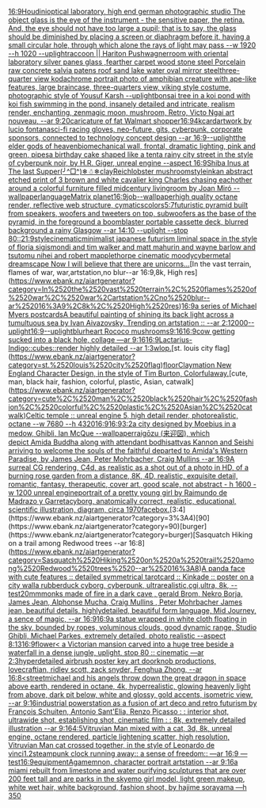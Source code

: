 [16:9](https://www.ebank.nz/aiartgenerator?category=16%3A9)[Houdini](https://www.ebank.nz/aiartgenerator?category=Houdini)[optical laboratory, high end german photographic studio The object glass is the eye of the instrument - the sensitive paper, the retina.  And, the eye should not have too large a pupil; that is to say, the glass should be diminished by placing a screen or diaphragm before it, having a small circular hole, through which alone the rays of light may pass  --w 1920 --h 1020 --uplight](https://www.ebank.nz/aiartgenerator?category=optical%2520laboratory%2C%2520high%2520end%2520german%2520photographic%2520studio%2520The%2520object%2520glass%2520is%2520the%2520eye%2520of%2520the%2520instrument%2520-%2520the%2520sensitive%2520paper%2C%2520the%2520retina.%2520%2520And%2C%2520the%2520eye%2520should%2520not%2520have%2520too%2520large%2520a%2520pupil%3B%2520that%2520is%2520to%2520say%2C%2520the%2520glass%2520should%2520be%2520diminished%2520by%2520placing%2520a%2520screen%2520or%2520diaphragm%2520before%2520it%2C%2520having%2520a%2520small%2520circular%2520hole%2C%2520through%2520which%2520alone%2520the%2520rays%2520of%2520light%2520may%2520pass%2520%2520--w%25201920%2520--h%25201020%2520--uplight)[raccoon || Hariton Pushwagner](https://www.ebank.nz/aiartgenerator?category=raccoon%2520%7C%7C%2520Hariton%2520Pushwagner)[room with oriental laboratory  silver panes glass  ,fearther carpet wood stone steel Porcelain raw  concrete salvia patens roof sand lake water oval mirror steel](https://www.ebank.nz/aiartgenerator?category=room%2520with%2520oriental%2520laboratory%2520%2520silver%2520panes%2520glass%2520%2520%2Cfearther%2520carpet%2520wood%2520stone%2520steel%2520Porcelain%2520raw%2520%2520concrete%2520salvia%2520patens%2520roof%2520sand%2520lake%2520water%2520oval%2520mirror%2520steel)[three-quarter view kodachrome portrait photo of amphibian creature with ape-like features, large braincase, three-quarters view, viking style costume, photographic style of Yousuf Karsh --uplight](https://www.ebank.nz/aiartgenerator?category=three-quarter%2520view%2520kodachrome%2520portrait%2520photo%2520of%2520amphibian%2520creature%2520with%2520ape-like%2520features%2C%2520large%2520braincase%2C%2520three-quarters%2520view%2C%2520viking%2520style%2520costume%2C%2520photographic%2520style%2520of%2520Yousuf%2520Karsh%2520--uplight)[bonsai tree in a koi pond with koi fish swimming in the pond, insanely detailed and intricate, realism render, enchanting, zen](https://www.ebank.nz/aiartgenerator?category=bonsai%2520tree%2520in%2520a%2520koi%2520pond%2520with%2520koi%2520fish%2520swimming%2520in%2520the%2520pond%2C%2520insanely%2520detailed%2520and%2520intricate%2C%2520realism%2520render%2C%2520enchanting%2C%2520zen)[magic moon, mushroom, Retro, Victo Ngai art nouveau,  --ar 9:20](https://www.ebank.nz/aiartgenerator?category=magic%2520moon%2C%2520mushroom%2C%2520Retro%2C%2520Victo%2520Ngai%2520art%2520nouveau%2C%2520%2520--ar%25209%3A20)[caricature of fat Walmart shopper](https://www.ebank.nz/aiartgenerator?category=caricature%2520of%2520fat%2520Walmart%2520shopper)[16:9](https://www.ebank.nz/aiartgenerator?category=16%3A9)[4k](https://www.ebank.nz/aiartgenerator?category=4k)[card](https://www.ebank.nz/aiartgenerator?category=card)[artwork by lucio fontana](https://www.ebank.nz/aiartgenerator?category=artwork%2520by%2520lucio%2520fontana)[sci-fi racing gloves, neo-future, gits, cyberpunk, corporate sponsors, connected to technology concept design --ar 16:9](https://www.ebank.nz/aiartgenerator?category=sci-fi%2520racing%2520gloves%2C%2520neo-future%2C%2520gits%2C%2520cyberpunk%2C%2520corporate%2520sponsors%2C%2520connected%2520to%2520technology%2520concept%2520design%2520--ar%252016%3A9)[--uplight](https://www.ebank.nz/aiartgenerator?category=--uplight)[the elder gods of heaven](https://www.ebank.nz/aiartgenerator?category=the%2520elder%2520gods%2520of%2520heaven)[biomechanical wall, frontal, dramatic lighting, pink and green, pipes](https://www.ebank.nz/aiartgenerator?category=biomechanical%2520wall%2C%2520frontal%2C%2520dramatic%2520lighting%2C%2520pink%2520and%2520green%2C%2520pipes)[a birthday cake shaped like a tent](https://www.ebank.nz/aiartgenerator?category=a%2520birthday%2520cake%2520shaped%2520like%2520a%2520tent)[a rainy city street in the style of cyberpunk noir, by H.R. Giger, unreal engine --aspect 16:9](https://www.ebank.nz/aiartgenerator?category=a%2520rainy%2520city%2520street%2520in%2520the%2520style%2520of%2520cyberpunk%2520noir%2C%2520by%2520H.R.%2520Giger%2C%2520unreal%2520engine%2520--aspect%252016%3A9)[Shiba Inus at The last Supper](https://www.ebank.nz/aiartgenerator?category=Shiba%2520Inus%2520at%2520The%2520last%2520Supper)[(╯^□^)❄☃❄](https://www.ebank.nz/aiartgenerator?category=%28%E2%95%AF%5E%E2%96%A1%5E%29%E2%9D%84%E2%98%83%E2%9D%84)[clay](https://www.ebank.nz/aiartgenerator?category=clay)[Reich](https://www.ebank.nz/aiartgenerator?category=Reich)[lobster mushroom](https://www.ebank.nz/aiartgenerator?category=lobster%2520mushroom)[style](https://www.ebank.nz/aiartgenerator?category=style)[ink](https://www.ebank.nz/aiartgenerator?category=ink)[an abstract etched print of 3 brown and white cavalier king Charles chasing eachother around a colorful furniture filled midcentury livingroom by Joan Miró --wallpaper](https://www.ebank.nz/aiartgenerator?category=an%2520abstract%2520etched%2520print%2520of%25203%2520brown%2520and%2520white%2520cavalier%2520king%2520Charles%2520chasing%2520eachother%2520around%2520a%2520colorful%2520furniture%2520filled%2520midcentury%2520livingroom%2520by%2520Joan%2520Mir%C3%B3%2520--wallpaper)[language](https://www.ebank.nz/aiartgenerator?category=language)[Matrix planet](https://www.ebank.nz/aiartgenerator?category=Matrix%2520planet)[16:9](https://www.ebank.nz/aiartgenerator?category=16%3A9)[job](https://www.ebank.nz/aiartgenerator?category=job)[--wallpaper](https://www.ebank.nz/aiartgenerator?category=--wallpaper)[high quality octane render, reflective web structure, cymatics](https://www.ebank.nz/aiartgenerator?category=high%2520quality%2520octane%2520render%2C%2520reflective%2520web%2520structure%2C%2520cymatics)[colors](https://www.ebank.nz/aiartgenerator?category=colors)[5:7](https://www.ebank.nz/aiartgenerator?category=5%3A7)[futuristic pyramid built from speakers, woofers and tweeters on top, subwoofers as the base of the pyramid, in the foreground a boomblaster portable cassette deck, blurred background a rainy Glasgow --ar 14:10 --uplight --stop 80](https://www.ebank.nz/aiartgenerator?category=futuristic%2520pyramid%2520built%2520from%2520speakers%2C%2520woofers%2520and%2520tweeters%2520on%2520top%2C%2520subwoofers%2520as%2520the%2520base%2520of%2520the%2520pyramid%2C%2520in%2520the%2520foreground%2520a%2520boomblaster%2520portable%2520cassette%2520deck%2C%2520blurred%2520background%2520a%2520rainy%2520Glasgow%2520--ar%252014%3A10%2520--uplight%2520--stop%252080)[::](https://www.ebank.nz/aiartgenerator?category=%3A%3A)[21:9](https://www.ebank.nz/aiartgenerator?category=21%3A9)[style](https://www.ebank.nz/aiartgenerator?category=style)[cinematic](https://www.ebank.nz/aiartgenerator?category=cinematic)[minimalist japanese futurism liminal space in the style of floria sigismondi and tim walker and matt mahurin and wayne barlow and tsutomu nihei and robert mapplethorpe cinematic moody](https://www.ebank.nz/aiartgenerator?category=minimalist%2520japanese%2520futurism%2520liminal%2520space%2520in%2520the%2520style%2520of%2520floria%2520sigismondi%2520and%2520tim%2520walker%2520and%2520matt%2520mahurin%2520and%2520wayne%2520barlow%2520and%2520tsutomu%2520nihei%2520and%2520robert%2520mapplethorpe%2520cinematic%2520moody)[cybermetal dreamscape Now I will believe that there are unicorns...](https://www.ebank.nz/aiartgenerator?category=cybermetal%2520dreamscape%2520Now%2520I%2520will%2520believe%2520that%2520there%2520are%2520unicorns...)[In the vast terrain, flames of war, war,artstation,no blur--ar 16:9,8k, High res](https://www.ebank.nz/aiartgenerator?category=In%2520the%2520vast%2520terrain%2C%2520flames%2520of%2520war%2C%2520war%2Cartstation%2Cno%2520blur--ar%252016%3A9%2C8k%2C%2520High%2520res)[16:9](https://www.ebank.nz/aiartgenerator?category=16%3A9)[a series of Michael Myers postcards](https://www.ebank.nz/aiartgenerator?category=a%2520series%2520of%2520Michael%2520Myers%2520postcards)[A beautiful painting of shining its back light across a tumultuous sea by Ivan Aivazovsky, Trending on artstation :: --ar 2:1](https://www.ebank.nz/aiartgenerator?category=A%2520beautiful%2520painting%2520of%2520shining%2520its%2520back%2520light%2520across%2520a%2520tumultuous%2520sea%2520by%2520Ivan%2520Aivazovsky%2C%2520Trending%2520on%2520artstation%2520%3A%3A%2520--ar%25202%3A1)[2000](https://www.ebank.nz/aiartgenerator?category=2000)[--uplight](https://www.ebank.nz/aiartgenerator?category=--uplight)[16:9](https://www.ebank.nz/aiartgenerator?category=16%3A9)[--uplight](https://www.ebank.nz/aiartgenerator?category=--uplight)[blur](https://www.ebank.nz/aiartgenerator?category=blur)[heart Rococo mushrooms](https://www.ebank.nz/aiartgenerator?category=heart%2520Rococo%2520mushrooms)[9:16](https://www.ebank.nz/aiartgenerator?category=9%3A16)[16:9](https://www.ebank.nz/aiartgenerator?category=16%3A9)[cow getting sucked into a black hole, collage —ar 9:16](https://www.ebank.nz/aiartgenerator?category=cow%2520getting%2520sucked%2520into%2520a%2520black%2520hole%2C%2520collage%2520%E2%80%94ar%25209%3A16)[16:9](https://www.ebank.nz/aiartgenerator?category=16%3A9)[Lactarius-Indigo::cubes::render highly detailed --ar 1:3](https://www.ebank.nz/aiartgenerator?category=Lactarius-Indigo%3A%3Acubes%3A%3Arender%2520highly%2520detailed%2520--ar%25201%3A3)[wlop.](https://www.ebank.nz/aiartgenerator?category=wlop.)[st. louis city flag](https://www.ebank.nz/aiartgenerator?category=st.%2520louis%2520city%2520flag)[floor](https://www.ebank.nz/aiartgenerator?category=floor)[Claymation New England Character Design, in the style of Tim Burton, Colorful](https://www.ebank.nz/aiartgenerator?category=Claymation%2520New%2520England%2520Character%2520Design%2C%2520in%2520the%2520style%2520of%2520Tim%2520Burton%2C%2520Colorful)[away.](https://www.ebank.nz/aiartgenerator?category=away.)[cute, man, black hair, fashion, colorful, plastic, Asian, catwalk](https://www.ebank.nz/aiartgenerator?category=cute%2C%2520man%2C%2520black%2520hair%2C%2520fashion%2C%2520colorful%2C%2520plastic%2C%2520Asian%2C%2520catwalk)[Celtic temple :: unreal engine 5, high detail render, photorealistic, octane --w 7680 --h 4320](https://www.ebank.nz/aiartgenerator?category=Celtic%2520temple%2520%3A%3A%2520unreal%2520engine%25205%2C%2520high%2520detail%2520render%2C%2520photorealistic%2C%2520octane%2520--w%25207680%2520--h%25204320)[16:9](https://www.ebank.nz/aiartgenerator?category=16%3A9)[16:9](https://www.ebank.nz/aiartgenerator?category=16%3A9)[3:2](https://www.ebank.nz/aiartgenerator?category=3%3A2)[a city designed by Moebius in a medow, Ghibli, Ian McQue --wallpaper](https://www.ebank.nz/aiartgenerator?category=a%2520city%2520designed%2520by%2520Moebius%2520in%2520a%2520medow%2C%2520Ghibli%2C%2520Ian%2520McQue%2520--wallpaper)[raigōzu (来迎図), which depict Amida Buddha along with attendant bodhisattvas Kannon and Seishi arriving to welcome the souls of the faithful departed to Amida's Western Paradise,  by James Jean, Peter Mohrbacher, Craig Mullins  --ar 16:9](https://www.ebank.nz/aiartgenerator?category=raig%C5%8Dzu%C2%A0%28%E6%9D%A5%E8%BF%8E%E5%9B%B3%29%2C%2520which%2520depict%C2%A0Amida%C2%A0Buddha%2520along%2520with%2520attendant%2520bodhisattvas%2520Kannon%2520and%2520Seishi%2520arriving%2520to%2520welcome%2520the%2520souls%2520of%2520the%2520faithful%2520departed%2520to%2520Amida%27s%2520Western%2520Paradise%2C%2520%2520by%2520James%2520Jean%2C%2520Peter%2520Mohrbacher%2C%2520Craig%2520Mullins%2520%2520--ar%252016%3A9)[A surreal CG rendering, C4d, as realistic as a shot out of a photo in HD, of a burning rose garden from a distance, 8K, 4D, realistic, exquisite detail, romantic, fantasy, therapeutic, cover art, good scale, not abstract - h 1600 - w 1200 unreal engine](https://www.ebank.nz/aiartgenerator?category=A%2520surreal%2520CG%2520rendering%2C%2520C4d%2C%2520as%2520realistic%2520as%2520a%2520shot%2520out%2520of%2520a%2520photo%2520in%2520HD%2C%2520of%2520a%2520burning%2520rose%2520garden%2520from%2520a%2520distance%2C%25208K%2C%25204D%2C%2520realistic%2C%2520exquisite%2520detail%2C%2520romantic%2C%2520fantasy%2C%2520therapeutic%2C%2520cover%2520art%2C%2520good%2520scale%2C%2520not%2520abstract%2520-%2520h%25201600%2520-%2520w%25201200%2520unreal%2520engine)[portrait of a pretty young girl by Raimundo de Madrazo y Garreta](https://www.ebank.nz/aiartgenerator?category=portrait%2520of%2520a%2520pretty%2520young%2520girl%2520by%2520Raimundo%2520de%2520Madrazo%2520y%2520Garreta)[cyborg, anatomically correct, realistic, educational, scientific illustration, diagram, circa 1970](https://www.ebank.nz/aiartgenerator?category=cyborg%2C%2520anatomically%2520correct%2C%2520realistic%2C%2520educational%2C%2520scientific%2520illustration%2C%2520diagram%2C%2520circa%25201970)[face](https://www.ebank.nz/aiartgenerator?category=face)[box.](https://www.ebank.nz/aiartgenerator?category=box.)[3:4](https://www.ebank.nz/aiartgenerator?category=3%3A4)[90](https://www.ebank.nz/aiartgenerator?category=90)[burger](https://www.ebank.nz/aiartgenerator?category=burger)[Sasquatch Hiking on a trail among Redwood trees --ar 16:8](https://www.ebank.nz/aiartgenerator?category=Sasquatch%2520Hiking%2520on%2520a%2520trail%2520among%2520Redwood%2520trees%2520--ar%252016%3A8)[A panda face with cute features :: detailed symmetrical tarotcard :: Kinkade :: poster on a city wall](https://www.ebank.nz/aiartgenerator?category=A%2520panda%2520face%2520with%2520cute%2520features%2520%3A%3A%2520detailed%2520symmetrical%2520tarotcard%2520%3A%3A%2520Kinkade%2520%3A%3A%2520poster%2520on%2520a%2520city%2520wall)[a rubberduck cyborg, cyberpunk, ultrarealistic,cgi,ultra, 8k, --test](https://www.ebank.nz/aiartgenerator?category=a%2520rubberduck%2520cyborg%2C%2520cyberpunk%2C%2520ultrarealistic%2Ccgi%2Cultra%2C%25208k%2C%2520--test)[20mm](https://www.ebank.nz/aiartgenerator?category=20mm)[monks made of fire in a dark cave , gerald Brom, Nekro Borja, James Jean, Alphonse Mucha, Craig Mullins , Peter Mohrbacher James jean, beautiful details, highlydetailed, beautiful form language, Mid Journey, a sence of magic, --ar 16:9](https://www.ebank.nz/aiartgenerator?category=monks%2520made%2520of%2520fire%2520in%2520a%2520dark%2520cave%2520%2C%2520gerald%2520Brom%2C%2520Nekro%2520Borja%2C%2520James%2520Jean%2C%2520Alphonse%2520Mucha%2C%2520Craig%2520Mullins%2520%2C%2520Peter%2520Mohrbacher%2520James%2520jean%2C%2520beautiful%2520details%2C%2520highlydetailed%2C%2520beautiful%2520form%2520language%2C%2520Mid%2520Journey%2C%2520a%2520sence%2520of%2520magic%2C%2520--ar%252016%3A9)[16:9](https://www.ebank.nz/aiartgenerator?category=16%3A9)[a statue wrapped in white cloth floating in the sky, bounded by ropes, voluminous clouds, good dynamic range, Studio Ghibli, Michael Parkes, extremely detailed, photo realistic --aspect 8:13](https://www.ebank.nz/aiartgenerator?category=a%2520statue%2520wrapped%2520in%2520white%2520cloth%2520floating%2520in%2520the%2520sky%2C%2520bounded%2520by%2520ropes%2C%2520voluminous%2520clouds%2C%2520good%2520dynamic%2520range%2C%2520Studio%2520Ghibli%2C%2520Michael%2520Parkes%2C%2520extremely%2520detailed%2C%2520photo%2520realistic%2520--aspect%25208%3A13)[16:9](https://www.ebank.nz/aiartgenerator?category=16%3A9)[flower](https://www.ebank.nz/aiartgenerator?category=flower)[< a Victorian mansion carved into a huge tree beside a waterfall in a dense jungle, uplight, stop 80 :: cinematic —ar 2:3](https://www.ebank.nz/aiartgenerator?category=%3C%2520a%2520Victorian%2520mansion%2520carved%2520into%2520a%2520huge%2520tree%2520beside%2520a%2520waterfall%2520in%2520a%2520dense%2520jungle%2C%2520uplight%2C%2520stop%252080%2520%3A%3A%2520cinematic%2520%E2%80%94ar%25202%3A3)[hyperdetailed airbrush poster key art doorknob productions, lovecraftian, ridley scott, zack snyder, Fenghua Zhong, --ar 16:8](https://www.ebank.nz/aiartgenerator?category=hyperdetailed%2520airbrush%2520poster%2520key%2520art%2520doorknob%2520productions%2C%2520lovecraftian%2C%2520ridley%2520scott%2C%2520zack%2520snyder%2C%2520Fenghua%2520Zhong%2C%2520--ar%252016%3A8)[<street](https://www.ebank.nz/aiartgenerator?category=%3Cstreet)[michael and his angels throw down the great dragon in space above earth, rendered in octane, 4k, hyperrealistic, glowing heavenly light from above, dark pit below, white and glossy, gold accents, isometric view, --ar 9:16](https://www.ebank.nz/aiartgenerator?category=michael%2520and%2520his%2520angels%2520throw%2520down%2520the%2520great%2520dragon%2520in%2520space%2520above%2520earth%2C%2520rendered%2520in%2520octane%2C%25204k%2C%2520hyperrealistic%2C%2520glowing%2520heavenly%2520light%2520from%2520above%2C%2520dark%2520pit%2520below%2C%2520white%2520and%2520glossy%2C%2520gold%2520accents%2C%2520isometric%2520view%2C%2520--ar%25209%3A16)[industrial powerstation as a fusion of art deco and retro futurism by François Schuiten, Antonio Sant'Elia, Renzo Picasso : : interior shot, ultrawide shot, establishing shot, cinematic film : : 8k, extremely detailed illustration --ar 9:16](https://www.ebank.nz/aiartgenerator?category=industrial%2520powerstation%2520as%2520a%2520fusion%2520of%2520art%2520deco%2520and%2520retro%2520futurism%2520by%2520Fran%C3%A7ois%2520Schuiten%2C%2520Antonio%2520Sant%27Elia%2C%2520Renzo%2520Picasso%2520%3A%2520%3A%2520interior%2520shot%2C%2520ultrawide%2520shot%2C%2520establishing%2520shot%2C%2520cinematic%2520film%2520%3A%2520%3A%25208k%2C%2520extremely%2520detailed%2520illustration%2520--ar%25209%3A16)[4:5](https://www.ebank.nz/aiartgenerator?category=4%3A5)[Vitruvian Man mixed with a cat, 3d, 8k, unreal engine, octane rendered, particle lightening scatter, high resolution, Vitruvian Man cat crossed together, in the style of Leonardo de vinci](https://www.ebank.nz/aiartgenerator?category=Vitruvian%2520Man%2520mixed%2520with%2520a%2520cat%2C%25203d%2C%25208k%2C%2520unreal%2520engine%2C%2520octane%2520rendered%2C%2520particle%2520lightening%2520scatter%2C%2520high%2520resolution%2C%2520Vitruvian%2520Man%2520cat%2520crossed%2520together%2C%2520in%2520the%2520style%2520of%2520Leonardo%2520de%2520vinci)[1.2](https://www.ebank.nz/aiartgenerator?category=1.2)[steampunk clock running away:: a sense of freedom:: —ar 16:9 —test](https://www.ebank.nz/aiartgenerator?category=steampunk%2520clock%2520running%2520away%3A%3A%2520a%2520sense%2520of%2520freedom%3A%3A%2520%E2%80%94ar%252016%3A9%2520%E2%80%94test)[16:9](https://www.ebank.nz/aiartgenerator?category=16%3A9)[equipment](https://www.ebank.nz/aiartgenerator?category=equipment)[Agamemnon, character portrait artstation --ar 9:16](https://www.ebank.nz/aiartgenerator?category=Agamemnon%2C%2520character%2520portrait%2520artstation%2520--ar%25209%3A16)[a miami rebuilt from limestone and water purifying sculptures that are over 200 feet tall and are parks in the sky](https://www.ebank.nz/aiartgenerator?category=a%2520miami%2520rebuilt%2520from%2520limestone%2520and%2520water%2520purifying%2520sculptures%2520that%2520are%2520over%2520200%2520feet%2520tall%2520and%2520are%2520parks%2520in%2520the%2520sky)[emo girl model, light green makeup, white wet hair, white background, fashion shoot, by hajime sorayama —h 350](https://www.ebank.nz/aiartgenerator?category=emo%2520girl%2520model%2C%2520light%2520green%2520makeup%2C%2520white%2520wet%2520hair%2C%2520white%2520background%2C%2520fashion%2520shoot%2C%2520by%2520hajime%2520sorayama%2520%E2%80%94h%2520350)
